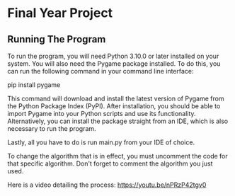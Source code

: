 # Final Year Project

## Running The Program

To run the program, you will need Python 3.10.0 or later installed on your system. You will also need the Pygame package installed. To do this, you can run the following command in your command line interface:

pip install pygame

This command will download and install the latest version of Pygame from the Python Package Index (PyPI). After installation, you should be able to import Pygame into your Python scripts and use its functionality. Alternatively, you can install the package straight from an IDE, which is also necessary to run the program.

Lastly, all you have to do is run main.py from your IDE of choice. 

To change the algorithm that is in effect, you must uncomment the code for that specific algorithm. Don't forget to comment the algorithm you just used.

Here is a video detailing the process: https://youtu.be/nPRzP42tgv0
